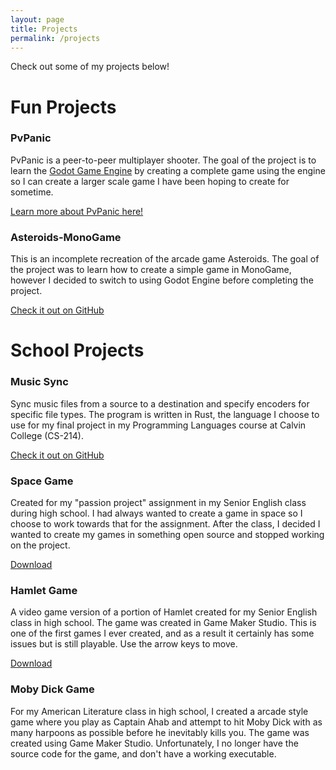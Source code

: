 ```yaml
---
layout: page
title: Projects
permalink: /projects
---
```

Check out some of my projects below!
# Fun Projects

### PvPanic
PvPanic is a peer-to-peer multiplayer shooter. The goal of the project is to learn the [Godot Game Engine](https://godotengine.org/) by creating a complete game using the engine so I can create a larger scale game I have been hoping to create for sometime.

[Learn more about PvPanic here!](https://lastminute.games/pvpanic)

### Asteroids-MonoGame
This is an incomplete recreation of the arcade game Asteroids. The goal of the project was to learn how to create a simple game in MonoGame, however I decided to switch to using Godot Engine before completing the project.

[Check it out on GitHub](https://github.com/ther0n/Asteroids-MonoGame)

# School Projects

### Music Sync
Sync music files from a source to a destination and specify encoders for specific file types. The program is written in Rust, the language I choose to use for my final project in my Programming Languages course at Calvin College (CS-214).

[Check it out on GitHub](https://github.com/ther0n/music_sync)

### Space Game
Created for my "passion project" assignment in my Senior English class during high school. I had always wanted to create a game in space so I choose to work towards that for the assignment. After the class, I decided I wanted to create my games in something open source and stopped working on the project.

[Download](/download/SpaceGame.zip)

### Hamlet Game
A video game version of a portion of Hamlet created for my Senior English class in high school. The game was created in Game Maker Studio. This is one of the first games I ever created, and as a result it certainly has some issues but is still playable. Use the arrow keys to move.

[Download](/download/Hamlet.zip)

### Moby Dick Game
For my American Literature class in high school, I created a arcade style game where you play as Captain Ahab and attempt to hit Moby Dick with as many harpoons as possible before he inevitably kills you. The game was created using Game Maker Studio. Unfortunately, I no longer have the source code for the game, and don't have a working executable.
